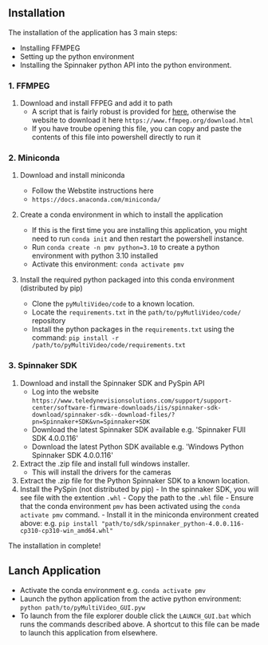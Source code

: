 
## Installation

The installation of the application has 3 main steps:

- Installing FFMPEG
- Setting up the python environment
- Installing the Spinnaker python API into the python environment.

### 1. FFMPEG

1. Download and install FFPEG and add it to path
   - A script that is fairly robust is provided for [here](https://github.com/pyMultiVideo/code/blob/main/_installation/INSTALL_FFMPEG.ps1), otherwise the website to download it here `https://www.ffmpeg.org/download.html`
   - If you have troube opening this file, you can copy and paste the contents of this file into powershell directly to run it

### 2. Miniconda

1. Download and install miniconda
      - Follow the Webstite instructions here
      - `https://docs.anaconda.com/miniconda/`

2. Create a conda environment in which to install the application
      - If this is the first time you are installing this application, you might need to run `conda init` and then restart the powershell instance.
      - Run `conda create -n pmv python=3.10` to create a python environment with python 3.10 installed
      - Activate this environment: `conda activate pmv`
3. Install the required python packaged into this conda environment (distributed by pip)
      - Clone the `pyMultiVideo/code` to a known location.
      - Locate the `requirements.txt` in the `path/to/pyMutliVideo/code/` repository
      - Install the python packages in the `requirements.txt` using the command: `pip install -r /path/to/pyMultiVideo/code/requirements.txt`

### 3. Spinnaker SDK

1. Download and install the Spinnaker SDK and PySpin API
      - Log into the website `https://www.teledynevisionsolutions.com/support/support-center/software-firmware-downloads/iis/spinnaker-sdk-download/spinnaker-sdk--download-files/?pn=Spinnaker+SDK&vn=Spinnaker+SDK`
      - Download the latest Spinnaker SDK available e.g. 'Spinnaker FUll SDK 4.0.0.116'
      - Download the latest Python SDK available e.g. 'Windows Python Spinnaker SDK 4.0.0.116'
2. Extract the .zip file and install full windows installer.
      - This will install the drivers for the cameras
3. Extract the .zip file for the Python Spinnaker SDK to a known location.
4. Install the PySpin (not distributed by pip)
       - In the spinnaker SDK, you will see file with the extention `.whl`
       - Copy the path to the `.whl` file
       - Ensure that the conda environment `pmv` has been activated using the `conda activate pmv` command.
       - Install it in the miniconda environment created above: e.g. `pip install "path/to/sdk/spinnaker_python-4.0.0.116-cp310-cp310-win_amd64.whl"`

The installation in complete!

## Lanch Application

- Activate the conda environment e.g. `conda activate pmv`
- Launch the python application from the active python environment: `python path/to/pyMultiVideo_GUI.pyw`
- To launch from the file explorer double click the `LAUNCH_GUI.bat` which runs the commands described above. A shortcut to this file can be made to launch this application from elsewhere.
